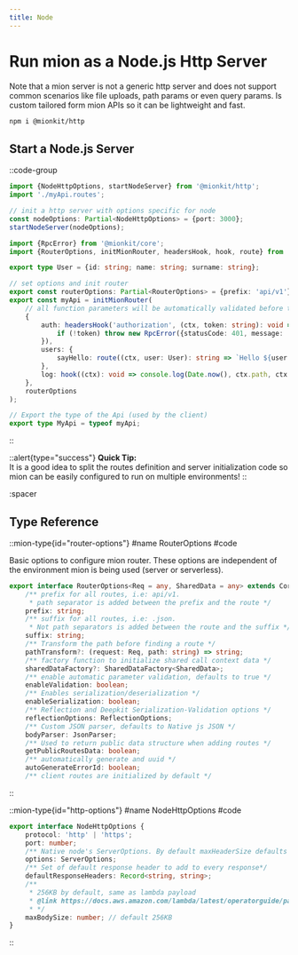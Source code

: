 ```yaml
---
title: Node
---
```


# Run mion as a Node.js Http Server

Note that a mion server is not a generic http server and does not support common scenarios like file uploads, path params or even query params. Is custom tailored form mion APIs so it can be lightweight and fast. 

```bash [npm install]
npm i @mionkit/http
```

## Start a Node.js Server

::code-group
<!-- embedme ../../../packages/quick-start/src/serve-node.ts -->
```ts [init Node]
import {NodeHttpOptions, startNodeServer} from '@mionkit/http';
import './myApi.routes';

// init a http server with options specific for node
const nodeOptions: Partial<NodeHttpOptions> = {port: 3000};
startNodeServer(nodeOptions);

```

<!-- embedme ../../../packages/quick-start/src/myApi.routes.ts -->
```ts [./myApi.routes.ts]
import {RpcError} from '@mionkit/core';
import {RouterOptions, initMionRouter, headersHook, hook, route} from '@mionkit/router';

export type User = {id: string; name: string; surname: string};

// set options and init router
export const routerOptions: Partial<RouterOptions> = {prefix: 'api/v1'};
export const myApi = initMionRouter(
    // all function parameters will be automatically validated before the function is called
    {
        auth: headersHook('authorization', (ctx, token: string): void => {
            if (!token) throw new RpcError({statusCode: 401, message: 'Not Authorized'});
        }),
        users: {
            sayHello: route((ctx, user: User): string => `Hello ${user.name} ${user.surname}`),
        },
        log: hook((ctx): void => console.log(Date.now(), ctx.path, ctx.response.statusCode), {forceRunOnError: true}),
    },
    routerOptions
);

// Export the type of the Api (used by the client)
export type MyApi = typeof myApi;

```
::

::alert{type="success"}
**Quick Tip:**<br>It is a good idea to split the routes definition and server initialization code so mion can be easily configured to run on multiple environments!
::


:spacer

## Type Reference


::mion-type{id="router-options"}
#name
RouterOptions
#code

Basic options to configure mion router. These options are independent of the environment mion is being used (server or serverless).

<!-- embedme ../../../packages/router/src/types/general.ts#L30-L53 -->
```ts
export interface RouterOptions<Req = any, SharedData = any> extends CoreOptions {
    /** prefix for all routes, i.e: api/v1.
     * path separator is added between the prefix and the route */
    prefix: string;
    /** suffix for all routes, i.e: .json.
     * Not path separators is added between the route and the suffix */
    suffix: string;
    /** Transform the path before finding a route */
    pathTransform?: (request: Req, path: string) => string;
    /** factory function to initialize shared call context data */
    sharedDataFactory?: SharedDataFactory<SharedData>;
    /** enable automatic parameter validation, defaults to true */
    enableValidation: boolean;
    /** Enables serialization/deserialization */
    enableSerialization: boolean;
    /** Reflection and Deepkit Serialization-Validation options */
    reflectionOptions: ReflectionOptions;
    /** Custom JSON parser, defaults to Native js JSON */
    bodyParser: JsonParser;
    /** Used to return public data structure when adding routes */
    getPublicRoutesData: boolean;
    /** automatically generate and uuid */
    autoGenerateErrorId: boolean;
    /** client routes are initialized by default */
```
::

::mion-type{id="http-options"}
#name
NodeHttpOptions
#code

<!-- embedme ../../../packages/http/src/types.ts#L10-L22 -->
```ts
export interface NodeHttpOptions {
    protocol: 'http' | 'https';
    port: number;
    /** Native node's ServerOptions. By default maxHeaderSize defaults to 8KB, same as in latest node versions */
    options: ServerOptions;
    /** Set of default response header to add to every response*/
    defaultResponseHeaders: Record<string, string>;
    /**
     * 256KB by default, same as lambda payload
     * @link https://docs.aws.amazon.com/lambda/latest/operatorguide/payload.html
     * */
    maxBodySize: number; // default 256KB
}
```
::
